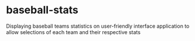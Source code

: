 # baseball-stats
 Displaying baseball teams statistics on user-friendly interface application to allow selections of each team and their respective stats
